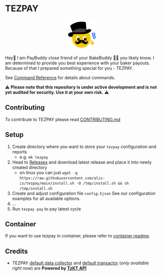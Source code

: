 # TEZPAY
<p align="center"><img width="100" src="https://raw.githubusercontent.com/alis-is/tezpay/main/assets/logo.png" alt="TEZPAY logo"></p>

Hey👋 I am PayBuddy close friend of your BakeBuddy 👨‍🍳 you likely know. I am determined to provide you best experience with your baker payouts.
Because of that I prepared something special for you - TEZPAY.

See [Command Reference](https://docs.tez.capital/tezpay/reference/) for details about commands. 

⚠️ **Please note that this repository is under active development and is not yet audited for security. Use it at your own risk.** ⚠️

## Contributing

To contribute to TEZPAY please read [CONTRIBUTING.md](docs/CONTRIBUTING.md)

## Setup

1. Create directory where you want to store your `tezpay` configuration and reports
	- e.g. `mk tezpay`
2. Head to [Releases](https://github.com/alis-is/tezpay/releases) and download latest release and place it into newly created directory
	- on linux you can just `wget -q https://raw.githubusercontent.com/alis-is/tezpay/main/install.sh -O /tmp/install.sh && sh /tmp/install.sh`
3. Create and adjust configuration file `config.hjson`  See our configuration examples for all available options.
4. ...
5. Run `tezpay pay` to pay latest cycle

## Container

If you want to use tezpay in container, please refer to [container readme](container/readme.md).

## Credits

- TEZPAY [default data collector](https://github.com/tez-capital/tezpay/blob/main/engines/colletor/default.go#L39) and [default transactor](https://github.com/tez-capital/tezpay/blob/main/engines/transactor/default.go#L39) (*only available right now*) are **Powered by [TzKT API](https://api.tzkt.io/)**
